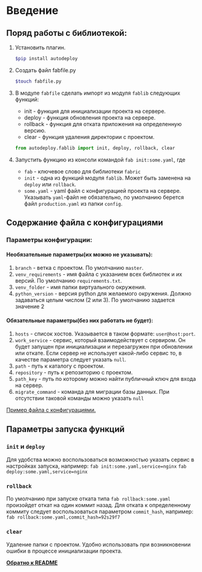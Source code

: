 # Введение

## Поряд работы с библиотекой:
1. Установить плагин.

    ``` sh
    $pip install autodeploy
    ```
2. Создать файл fabfile.py

    ``` sh
    $touch fabfile.py
    ```
3. В модуле `fabfile` сделать импорт из модуля `fablib` следующих функций:
    * init - функция для инициализации проекта на сервере. 
    * deploy - функция обновления проекта на сервере.
    * rollback - функция для отката приложения на определенную версию.
    * clear - функция удаления директории с проектом.
    ``` python
    from autodeploy.fablib import init, deploy, rollback, clear
    ```
4. Запустить функцию из консоли командой `fab init:some.yaml`, где
    * `fab` - ключевое слово для библиотеки `fabric`
    * `init` - одна из функций модуля `fablib`. Может быть заменена на `deploy` или `rollback`.
    * `some.yaml` - yaml файл с конфигурацией проекта на сервере.
    Указывать `yaml`-файл не обязательно, по умолчанию берется файл `production.yaml` из папки `config`.
    

## Содержание файла с конфигурациями

### Параметры конфигурации:
#### Необязательные параметры(их можно не указывать):
1. `branch` - ветка с проектом. По умолчанию `master`.
2. `venv_requirements` - имя файла с указанием всех библиотек и их версий.
По умолчанию `requirements.txt`.
3. `venv_folder` - имя папки виртуального окружения.
4. `python_version` - версия python для желаемого окружения. Должно задаваться целым числом (2 или 3). По умолчанию задается значение 2

#### Обязательные параметры(без них работать не будет):
1. `hosts` - список хостов. Указывается в таком формате: `user@host:port`.
2. `work_service` - сервис, который взаимодействует с сервиром. 
Он будет запущен при инициализации и перезагружен при обновлении или откате.
Если сервер не использует какой-либо сервис то, в качестве параметра следует указать `null`.
3. `path` - путь к каталогу с проектом.
4. `repository` - путь к репозиторию с проектом.
5. `path_key` - путь по которому можно найти публичный ключ для входа на сервер.
6. `migrate_command` - команда для миграции базы данных. При отсутствии таковой команды можно указать `null`

[Пример файла с конфигурациями.](../files/myservers.yaml.example)


## Параметры запуска функций
### `init` и `deploy`
Для удобства можно воспользоваться возможностью указать сервис в настройках запуска, например:
 `fab init:some.yaml,service=nginx`
 `fab deploy:some.yaml,service=nginx`
### `rollback`
По умолчанию при запуске отката типа `fab rollback:some.yaml` произойдет откат на один коммит назад.
Для отката к определенному коммиту следует воспользоваться параметром `commit_hash`, например:
`fab rollback:some.yaml,commit_hash=92s29f7`
### `clear`
Удаление папки с проектом. Удобно использовать при возникновении ошибки в процессе инициализации проекта.


**[Обратно к README](../README.md)**
